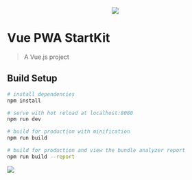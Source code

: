 
<div style="text-align: center;">
    <img src="https://i.imgur.com/7P329MR.png" />
</div>

# Vue PWA StartKit

> A Vue.js project

## Build Setup

``` bash
# install dependencies
npm install

# serve with hot reload at localhost:8080
npm run dev

# build for production with minification
npm run build

# build for production and view the bundle analyzer report
npm run build --report
```

<img src="https://i.imgur.com/sBZmLg9.png" />
